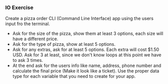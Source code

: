 ### IO Exercise

Create a pizza order CLI (Command Line Interface) app using the users input fro the terminal.

- Ask for the size of the pizza, show them at least 3 options, each size will have a different price.
- Ask for the type of pizza, show at least 5 options.
- Ask for any extras, ask for at least 5 options. Each extra will cost $1.50 USD. Ask for 3 at least, since we don't know loops at this point we have to ask 3 times.
- At the end ask for the users info like name, address, phone number and calculate the final price  (Make it look like a ticket). Use the proper data type for each variable that you need to create for your app.

